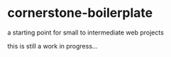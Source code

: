 # cornerstone-boilerplate
a starting point for small to intermediate web projects

this is still a work in progress...
